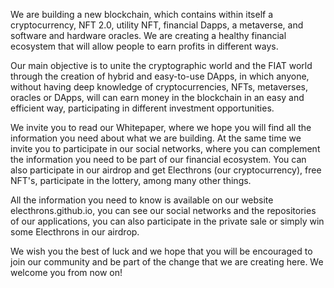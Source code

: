 We are building a new blockchain, which contains within itself a cryptocurrency, NFT 2.0, utility NFT, financial Dapps, a metaverse, and software and hardware oracles. We are creating a healthy financial ecosystem that will allow people to earn profits in different ways.

Our main objective is to unite the cryptographic world and the FIAT world through the creation of hybrid and easy-to-use DApps, in which anyone, without having deep knowledge of cryptocurrencies, NFTs, metaverses, oracles or DApps, will can earn money in the blockchain in an easy and efficient way, participating in different investment opportunities.

We invite you to read our Whitepaper, where we hope you will find all the information you need about what we are building. At the same time we invite you to participate in our social networks, where you can complement the information you need to be part of our financial ecosystem. You can also participate in our airdrop and get Electhrons (our cryptocurrency), free NFT's, participate in the lottery, among many other things.

All the information you need to know is available on our website electhrons.github.io, you can see our social networks and the repositories of our applications, you can also participate in the private sale or simply win some Electhrons in our airdrop.

We wish you the best of luck and we hope that you will be encouraged to join our community and be part of the change that we are creating here. We welcome you from now on!

